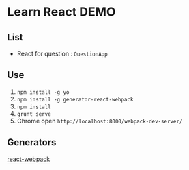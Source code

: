 # Learn React DEMO

## List

 - React for question : `QuestionApp`


## Use
 1. `npm install -g yo `
 2. `npm install -g generator-react-webpack`
 3. `npm install`
 4. `grunt serve`
 5. Chrome open `http://localhost:8000/webpack-dev-server/`

## Generators

 [react-webpack](https://github.com/newtriks/generator-react-webpack)
